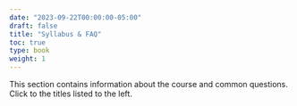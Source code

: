 ```yaml
---
date: "2023-09-22T00:00:00-05:00"
draft: false
title: "Syllabus & FAQ"
toc: true
type: book
weight: 1
---
```


This section contains information about the course and common questions. Click to the titles listed to the left.